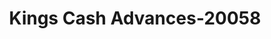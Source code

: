 ---
f_zip-code: 23693
f_state-code: VA
title: Kings Cash Advances-20058
f_phone: 757-989-1730
f_city-only: Yorktown
f_address: 211 Village Ave Ste C Yorktown
f_location-unique-id: '20058'
slug: kings-cash-advances-20058
updated-on: '2024-05-30T13:46:58.046Z'
created-on: '2024-05-30T13:36:59.803Z'
published-on: '2024-05-30T13:54:32.469Z'
f_city-state: cms/city/yorktown-va.md
f_company: cms/company/kings-cash-advances.md
f_state: cms/state/virginia.md
layout: '[payday-loan].html'
tags: payday-loan
---